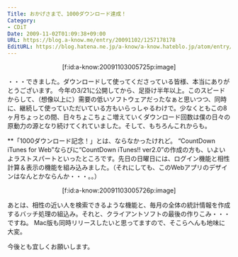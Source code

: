 ```yaml
---
Title: おかげさまで、1000ダウンロード達成！
Category:
- CDiT
Date: 2009-11-02T01:09:38+09:00
URL: https://blog.a-know.me/entry/20091102/1257178178
EditURL: https://blog.hatena.ne.jp/a-know/a-know.hateblo.jp/atom/entry/12921228815727979930
---
```




<div align="center">[f:id:a-know:20091103005725p:image]</div>


・・・できました。ダウンロードして使ってくださっている皆様、本当にありがとうございます。
今年の3/21に公開してから、足掛け半年以上。このスピードからして、（想像以上に）需要の低いソフトウェアだったなぁと思いつつ、同時に、継続して使っていただいている方もいらっしゃるわけで。少なくともこの8ヶ月ちょっとの間、日々ちょこちょこ増えていくダウンロード回数は僕の日々の原動力の源となり続けてくれていました。そして、もちろんこれからも。


**「1000ダウンロード記念！」とは、ならなかったけれど。
“CountDown iTunes for Web”ならびに“CountDown iTunes!! ver2.0”の作成の方も、いよいよラストスパートといったところです。先日の日曜日には、ログイン機能と相性計算＆表示の機能を組み込みました。（それにしても、このWebアプリのデザインはなんとかならんか・・・。。）


<div align="center">[f:id:a-know:20091103005726p:image]</div>


あとは、相性の近い人を検索できるような機能と、毎月の全体の統計情報を作成するバッチ処理の組込み。それと、クライアントソフトの最後の作りこみ・・・ですね。
Mac版も同時リリースしたいと思ってますので、そこらへんも地味に大変。


今後とも宜しくお願いします。
